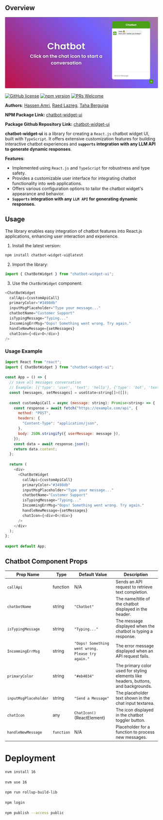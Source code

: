 ## Overview

![Chatbot Demo](./chatbot.png)

[![GitHub license](https://img.shields.io/badge/license-MIT-blue.svg)]() [![npm version](https://img.shields.io/badge/npm-v10.9.0-green)](https://www.npmjs.com/package/chatbot-widget-ui) [![PRs Welcome](https://img.shields.io/badge/PRs-welcome-brightgreen.svg)]()

**Authors**: [Hassen Amri](https://www.linkedin.com/in/hassenamri005/), [Raed Lazreg](https://www.linkedin.com/in/raid-lazreg-61378127a/), [Taha Berguiga](https://www.linkedin.com/in/taha-berguiga/)

**NPM Package Link:**
[chatbot-widget-ui](https://www.npmjs.com/package/chatbot-widget-ui)

**Package Github Repository Link:**
[chatbot-widget-ui](https://github.com/Hassenamri005/chatbot-widget-ui)

**chatbot-widget-ui** is a library for creating a `React.js` chatbot widget UI, built with `TypeScript`. It offers extensive customization features for building interactive chatbot experiences and **`supports` integration with any LLM API to generate dynamic responses**.

**Features**:

- Implemented using `React.js` and `TypeScript` for robustness and type safety.
- Provides a customizable user interface for integrating chatbot functionality into web applications.
- Offers various configuration options to tailor the chatbot widget's appearance and behavior.
- **`Supports` integration with any `LLM API` for generating dynamic responses.**

## Usage

The library enables easy integration of chatbot features into React.js applications, enhancing user interaction and experience.

1. Install the latest version:

```bash
npm install chatbot-widget-ui@latest
```

2. Import the library:

```javascript
import { ChatBotWidget } from "chatbot-widget-ui";
```

3. Use the `ChatBotWidget` component:

```javascript
<ChatBotWidget
  callApi={customApiCall}
  primaryColor="#3498db"
  inputMsgPlaceholder="Type your message..."
  chatbotName="Customer Support"
  isTypingMessage="Typing..."
  IncommingErrMsg="Oops! Something went wrong. Try again."
  handleNewMessage={setMessages}
  chatIcon={<div>O</div>}
/>
```

### Usage Example

```javascript
import React from "react";
import { ChatBotWidget } from "chatbot-widget-ui";

const App = () => {
  // save all messages conversation
  // Example: [{'type': 'user', 'text': 'hello'}, {'type': 'bot', 'text': 'Hello, how can i assist you today!'}, ...]
  const [messages, setMessages] = useState<string[]>([]);

  const customApiCall = async (message: string): Promise<string> => {
    const response = await fetch("https://example.com/api", {
      method: "POST",
      headers: {
        "Content-Type": "application/json",
      },
      body: JSON.stringify({ userMessage: message }),
    });
    const data = await response.json();
    return data.content;
  };

  return (
    <div>
      <ChatBotWidget
        callApi={customApiCall}
        primaryColor="#3498db"
        inputMsgPlaceholder="Type your message..."
        chatbotName="Customer Support"
        isTypingMessage="Typing..."
        IncommingErrMsg="Oops! Something went wrong. Try again."
        handleNewMessage={setMessages}
        chatIcon={<div>O</div>}
      />
    </div>
  );
};

export default App;
```

## Chatbot Component Props

| Prop Name             | Type       | Default Value                                     | Description                                                                         |
| --------------------- | ---------- | ------------------------------------------------- | ----------------------------------------------------------------------------------- |
| `callApi`             | function   | N/A                                               | Sends an API request to retrieve text completion.                                   |
| `chatbotName`         | string     | `"Chatbot"`                                       | The name/title of the chatbot displayed in the header.                              |
| `isTypingMessage`     | string     | `"Typing..."`                                     | The message displayed when the chatbot is typing a response.                        |
| `IncommingErrMsg`     | string     | `"Oops! Something went wrong. Please try again."` | The error message displayed when an API request fails.                              |
| `primaryColor`        | string     | `"#eb4034"`                                       | The primary color used for styling elements like headers, buttons, and backgrounds. |
| `inputMsgPlaceholder` | string     | `"Send a Message"`                                | The placeholder text shown in the chat input textarea.                              |
| `chatIcon`            | any        | `ChatIcon()` (ReactElement)                       | The icon displayed in the chatbot toggler button.                                   |
| `handleNewMessage`    | `function` | N/A                                               | Placeholder for a function to process new messages.                                 |

# Deployment

```bash
nvm install 16

nvm use 16

npm run rollup-build-lib

npm login

npm publish --access public
```
